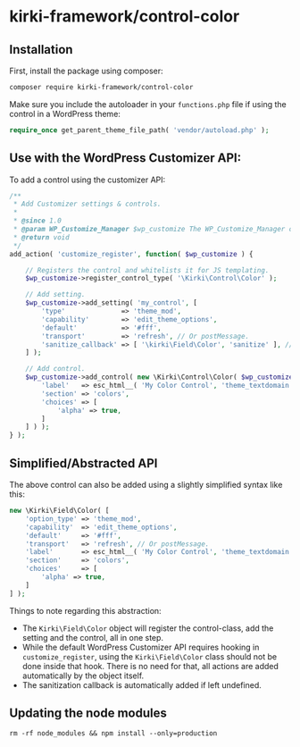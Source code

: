 # kirki-framework/control-color

## Installation

First, install the package using composer:

```bash
composer require kirki-framework/control-color
```

Make sure you include the autoloader in your `functions.php` file if using the control in a WordPress theme:
```php
require_once get_parent_theme_file_path( 'vendor/autoload.php' );
```

## Use with the WordPress Customizer API:

To add a control using the customizer API:

```php
/**
 * Add Customizer settings & controls.
 * 
 * @since 1.0
 * @param WP_Customize_Manager $wp_customize The WP_Customize_Manager object.
 * @return void
 */
add_action( 'customize_register', function( $wp_customize ) {

	// Registers the control and whitelists it for JS templating.
	$wp_customize->register_control_type( '\Kirki\Control\Color' );

	// Add setting.
	$wp_customize->add_setting( 'my_control', [
		'type'              => 'theme_mod',
		'capability'        => 'edit_theme_options',
		'default'           => '#fff',
		'transport'         => 'refresh', // Or postMessage.
		'sanitize_callback' => [ '\kirki\Field\Color', 'sanitize' ], // Or a custom sanitization callback.
	] );

	// Add control.
	$wp_customize->add_control( new \Kirki\Control\Color( $wp_customize, 'my_control', [
		'label'   => esc_html__( 'My Color Control', 'theme_textdomain' ),
		'section' => 'colors',
		'choices' => [
			'alpha' => true,
		]
	] ) );
} );
```

## Simplified/Abstracted API

The above control can also be added using a slightly simplified syntax like this:

```php
new \Kirki\Field\Color( [
	'option_type' => 'theme_mod',
	'capability'  => 'edit_theme_options',
	'default'     => '#fff',
	'transport'   => 'refresh', // Or postMessage.
	'label'       => esc_html__( 'My Color Control', 'theme_textdomain' ),
	'section'     => 'colors',
	'choices'     => [
		'alpha' => true,
	]
] );
```

Things to note regarding this abstraction:

* The `Kirki\Field\Color` object will register the control-class, add the setting and the control, all in one step.
* While the default WordPress Customizer API requires hooking in `customize_register`, using the `Kirki\Field\Color` class should not be done inside that hook. There is no need for that, all actions are added automatically by the object itself.
* The sanitization callback is automatically added if left undefined.

## Updating the node modules

```
rm -rf node_modules && npm install --only=production
```
